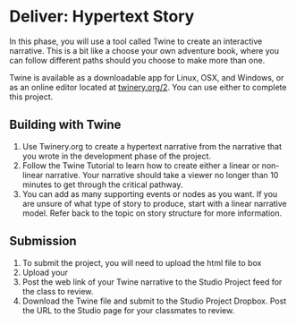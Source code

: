 # Deliver: Hypertext Story
In this phase, you will use a tool called Twine to create an interactive narrative. This is a bit like a choose your own adventure book, where you can follow different paths should you choose to make more than one.

Twine is available as a downloadable app for Linux, OSX, and Windows, or as an online editor located at [twinery.org/2](https://twinery.org/2/). You can use either to complete this project.


## Building with Twine

1. Use Twinery.org to create a hypertext narrative from the narrative that you wrote in the development phase of the project.
2. Follow the Twine Tutorial to learn how to create either a linear or non-linear narrative. Your narrative should take a viewer no longer than 10 minutes to get through the critical pathway.
3. You can add as many supporting events or nodes as you want. If you are unsure of what type of story to produce, start with a linear narrative model. Refer back to the topic on story structure for more information.

## Submission
1. To submit the project, you will need to upload the html file to box 
2. Upload your 
2. Post the web link of your Twine narrative to the Studio Project feed for the class to review.
2. Download the Twine file and submit to the Studio Project Dropbox. Post the URL to the Studio page for your classmates to review.
